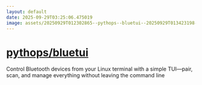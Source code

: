 ```yaml
---
layout: default
date: 2025-09-29T03:25:06.475019
image: assets/20250929T012302865--pythops--bluetui--20250929T013423198--cropped.png
---
```


# [pythops/bluetui](https://github.com/pythops/bluetui)

Control Bluetooth devices from your Linux terminal with a simple TUI—pair, scan, and manage everything without leaving the command line

